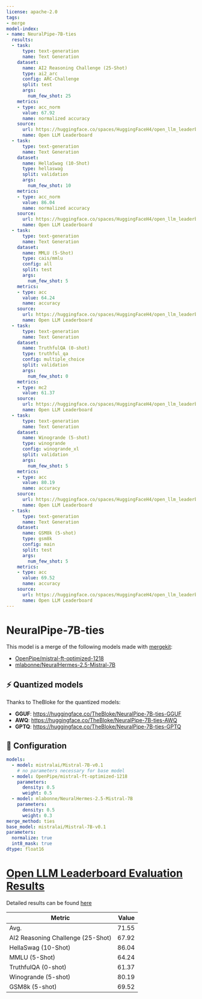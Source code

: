 ```yaml
---
license: apache-2.0
tags:
- merge
model-index:
- name: NeuralPipe-7B-ties
  results:
  - task:
      type: text-generation
      name: Text Generation
    dataset:
      name: AI2 Reasoning Challenge (25-Shot)
      type: ai2_arc
      config: ARC-Challenge
      split: test
      args:
        num_few_shot: 25
    metrics:
    - type: acc_norm
      value: 67.92
      name: normalized accuracy
    source:
      url: https://huggingface.co/spaces/HuggingFaceH4/open_llm_leaderboard?query=mlabonne/NeuralPipe-7B-ties
      name: Open LLM Leaderboard
  - task:
      type: text-generation
      name: Text Generation
    dataset:
      name: HellaSwag (10-Shot)
      type: hellaswag
      split: validation
      args:
        num_few_shot: 10
    metrics:
    - type: acc_norm
      value: 86.04
      name: normalized accuracy
    source:
      url: https://huggingface.co/spaces/HuggingFaceH4/open_llm_leaderboard?query=mlabonne/NeuralPipe-7B-ties
      name: Open LLM Leaderboard
  - task:
      type: text-generation
      name: Text Generation
    dataset:
      name: MMLU (5-Shot)
      type: cais/mmlu
      config: all
      split: test
      args:
        num_few_shot: 5
    metrics:
    - type: acc
      value: 64.24
      name: accuracy
    source:
      url: https://huggingface.co/spaces/HuggingFaceH4/open_llm_leaderboard?query=mlabonne/NeuralPipe-7B-ties
      name: Open LLM Leaderboard
  - task:
      type: text-generation
      name: Text Generation
    dataset:
      name: TruthfulQA (0-shot)
      type: truthful_qa
      config: multiple_choice
      split: validation
      args:
        num_few_shot: 0
    metrics:
    - type: mc2
      value: 61.37
    source:
      url: https://huggingface.co/spaces/HuggingFaceH4/open_llm_leaderboard?query=mlabonne/NeuralPipe-7B-ties
      name: Open LLM Leaderboard
  - task:
      type: text-generation
      name: Text Generation
    dataset:
      name: Winogrande (5-shot)
      type: winogrande
      config: winogrande_xl
      split: validation
      args:
        num_few_shot: 5
    metrics:
    - type: acc
      value: 80.19
      name: accuracy
    source:
      url: https://huggingface.co/spaces/HuggingFaceH4/open_llm_leaderboard?query=mlabonne/NeuralPipe-7B-ties
      name: Open LLM Leaderboard
  - task:
      type: text-generation
      name: Text Generation
    dataset:
      name: GSM8k (5-shot)
      type: gsm8k
      config: main
      split: test
      args:
        num_few_shot: 5
    metrics:
    - type: acc
      value: 69.52
      name: accuracy
    source:
      url: https://huggingface.co/spaces/HuggingFaceH4/open_llm_leaderboard?query=mlabonne/NeuralPipe-7B-ties
      name: Open LLM Leaderboard
---
```


# NeuralPipe-7B-ties

This model is a merge of the following models made with [mergekit](https://github.com/cg123/mergekit):
 * [OpenPipe/mistral-ft-optimized-1218](https://huggingface.co/OpenPipe/mistral-ft-optimized-1218)
 * [mlabonne/NeuralHermes-2.5-Mistral-7B](https://huggingface.co/mlabonne/NeuralHermes-2.5-Mistral-7B)

## ⚡ Quantized models

Thanks to TheBloke for the quantized models:

* **GGUF**: https://huggingface.co/TheBloke/NeuralPipe-7B-ties-GGUF
* **AWQ**: https://huggingface.co/TheBloke/NeuralPipe-7B-ties-AWQ
* **GPTQ**: https://huggingface.co/TheBloke/NeuralPipe-7B-ties-GPTQ

## 🧩 Configuration

```yaml
models:
  - model: mistralai/Mistral-7B-v0.1
    # no parameters necessary for base model
  - model: OpenPipe/mistral-ft-optimized-1218
    parameters:
      density: 0.5
      weight: 0.5
  - model: mlabonne/NeuralHermes-2.5-Mistral-7B
    parameters:
      density: 0.5
      weight: 0.3
merge_method: ties
base_model: mistralai/Mistral-7B-v0.1
parameters:
  normalize: true
  int8_mask: true
dtype: float16
```
# [Open LLM Leaderboard Evaluation Results](https://huggingface.co/spaces/HuggingFaceH4/open_llm_leaderboard)
Detailed results can be found [here](https://huggingface.co/datasets/open-llm-leaderboard/details_mlabonne__NeuralPipe-7B-ties)

|             Metric              |Value|
|---------------------------------|----:|
|Avg.                             |71.55|
|AI2 Reasoning Challenge (25-Shot)|67.92|
|HellaSwag (10-Shot)              |86.04|
|MMLU (5-Shot)                    |64.24|
|TruthfulQA (0-shot)              |61.37|
|Winogrande (5-shot)              |80.19|
|GSM8k (5-shot)                   |69.52|

